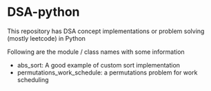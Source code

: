 # DSA-python

This repository has DSA concept implementations or problem solving (mostly leetcode) in Python

Following are the module / class names with some information
- abs_sort: A good example of custom sort implementation
- permutations_work_schedule: a permutations problem for work scheduling